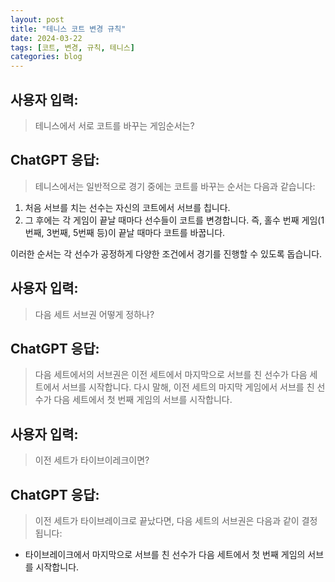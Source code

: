 ```yaml
---
layout: post
title: "테니스 코트 변경 규칙"
date: 2024-03-22
tags: [코트, 변경, 규칙, 테니스]
categories: blog
---
```


## 사용자 입력:
> 테니스에서 서로 코트를 바꾸는 게임순서는?

## ChatGPT 응답:
> 테니스에서는 일반적으로 경기 중에는 코트를 바꾸는 순서는 다음과 같습니다:

1. 처음 서브를 치는 선수는 자신의 코트에서 서브를 칩니다.
2. 그 후에는 각 게임이 끝날 때마다 선수들이 코트를 변경합니다. 즉, 홀수 번째 게임(1번째, 3번째, 5번째 등)이 끝날 때마다 코트를 바꿉니다.

이러한 순서는 각 선수가 공정하게 다양한 조건에서 경기를 진행할 수 있도록 돕습니다.

## 사용자 입력:
> 다음 세트 서브권 어떻게 정하나?

## ChatGPT 응답:
> 다음 세트에서의 서브권은 이전 세트에서 마지막으로 서브를 친 선수가 다음 세트에서 서브를 시작합니다. 다시 말해, 이전 세트의 마지막 게임에서 서브를 친 선수가 다음 세트에서 첫 번째 게임의 서브를 시작합니다.

## 사용자 입력:
> 이전 세트가 타이브이레크이면?

## ChatGPT 응답:
> 이전 세트가 타이브레이크로 끝났다면, 다음 세트의 서브권은 다음과 같이 결정됩니다:

- 타이브레이크에서 마지막으로 서브를 친 선수가 다음 세트에서 첫 번째 게임의 서브를 시작합니다.


